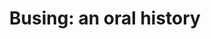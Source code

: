 ---
layout: post
title: 'Busing: an oral history'
story: 'http://www.bostonglobe.com/2014/09/06/busing-oral-history/tVuJtz3qiNGZRhicE19SfK/story.html'
text: 'An interactive documentary exploring the busing crisis in Boston through stories and archival images.'
vimeo: '<iframe src="//player.vimeo.com/video/105578695?title=0&amp;byline=0&amp;portrait=0&amp;color=ffffff" width="640" height="417" frameborder="0" webkitallowfullscreen mozallowfullscreen allowfullscreen></iframe>'
---